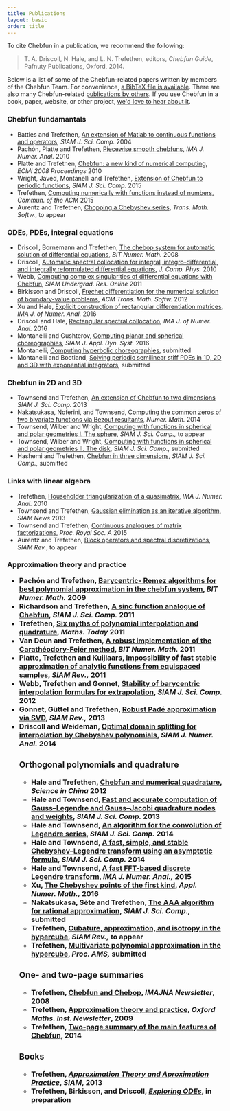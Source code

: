 ```yaml
---
title: Publications
layout: basic
order: title
---
```


To cite Chebfun in a publication, we recommend the following:

<blockquote>
T. A. Driscoll, N. Hale, and L. N. Trefethen, editors,
<em>Chebfun Guide</em>, Pafnuty Publications, Oxford, 2014.
</blockquote>

Below is a list of some of the
Chebfun-related papers written by members of the Chebfun
Team. For convenience, [a BibTeX file is available](../chebfun.bib). There are
also many Chebfun-related [publications by
others](http://scholar.google.com/scholar?as_ylo=2012&q=chebfun). If you use
Chebfun in a book, paper, website, or other project, [we'd love to hear about
it](../support).

<div class='row'>
<div class='col-sm-6'>
  <h3>Chebfun fundamantals</h3>
  <ul>

<li>Battles and Trefethen, <a href="chebfun_paper.pdf" target="_blank">An
  extension of Matlab to continuous functions and operators</a>, <em>SIAM J. Sci.
  Comp.</em> 2004</li>

<li>Pach&#243;n, Platte and Trefethen, <a href="pachon_et_al_submitted.pdf"
  target="_blank">Piecewise smooth chebfuns</a>, <em>IMA J. Numer. Anal.</em> 2010</li>

<li>Platte and Trefethen, <a href="platte_trefethen.pdf"
  target="_blank">Chebfun: a new kind of numerical computing</a>, <em>ECMI 2008
  Proceedings</em> 2010</li>

<li>Wright, Javed, Montanelli and Trefethen, <a href="--"
  target="_blank">Extension of Chebfun to periodic functions</a>, <em>SIAM J.
  Sci. Comp.</em> 2015</li>

<li>Trefethen, <a href="trefethen_functions.pdf" target="_blank">Computing
  numerically with functions instead of numbers</a>, <em>Commun. of the ACM</em>
  2015</li>

<li>Aurentz and Trefethen, <a href="--"
  target="_blank">Chopping a Chebyshev series</a>, <em>Trans. Math. Softw.</em>,
  to appear</li>

  </ul>
</div>

<div class='col-sm-6'>
  <h3>ODEs, PDEs, integral equations</h3>
  <ul>

<li>Driscoll, Bornemann and Trefethen, <a href="driscoll_born_tref.pdf"
  target="_blank">The chebop system for automatic solution of differential
  equations</a>, <em>BIT Numer. Math.</em> 2008</li>

<li>Driscoll, <a href="driscoll2010.pdf" target="_blank">Automatic spectral
collocation for integral, integro-differential, and integrally reformulated
differential equations</a>, <em>J. Comp. Phys.</em> 2010</li>

<li>Webb, <a href="--"
  target="_blank">Computing complex singularities of differential equations 
  with Chebfun</a>, <em>SIAM Undergrad. Res. Online</em> 2011</li>

<li>Birkisson and Driscoll, <a href='2012-BirkissonDriscoll-26.pdf'>Frechet
  diﬀerentiation for the numerical solution of boundary-value problems</a>,
  <em>ACM Trans. Math. Softw.</em> 2012</li>

<li>Xu and Hale, <a href="--"
  target="_blank">Explicit construction of rectangular differentiation matrices</a>,
  <em>IMA J. of Numer. Anal.</em> 2016</li>

<li>Driscoll and Hale, <a href="http://dx.doi.org/10.1093/imanum/dru062"
  target="_blank">Rectangular spectral collocation</a>, <em>IMA J. of Numer. Anal.</em> 2016</li>

<li>Montanelli and Gushterov, <a href="--"
  target="_blank">Computing planar and spherical choreographies</a>,
  <em>SIAM J. Appl. Dyn. Syst.</em> 2016</li>

<li>Montanelli, <a href="--"
  target="_blank">Computing hyperbolic choreographies</a>, submitted </li>

<li>Montanelli and Bootland, <a href="--"
  target="_blank">Solving periodic semilinear stiff PDEs in 1D, 2D and
  3D with exponential integrators</a>, submitted </li>

  </ul>


<div class='col-sm-6'>
  <h3>Chebfun in 2D and 3D</h3>
  <ul>

<li>Townsend and Trefethen, <a href="Chebfun2paper.pdf" target="_blank">An
  extension of Chebfun to two dimensions</a> <em>SIAM J. Sci. Comp.</em> 2013</li>

<li>Nakatsukasa, Noferini, and Townsend, <a href="biroots.pdf"
  target="_blank">Computing the common zeros of two bivariate functions via
  Bezout resultants</a>, <em>Numer. Math.</em> 2014</li>

<li>Townsend, Wilber and Wright, <a href="--" target="_blank">Computing with
functions in spherical and polar geometries I.  The sphere</a>, <em>SIAM J. Sci. Comp.,</em>
to appear</li>

<li>Townsend, Wilber and Wright, <a href="--" target="_blank">Computing with
functions in spherical and polar geometries II.  The disk</a>, <em>SIAM J. Sci. Comp.,</em>
submitted</li>

<li>Hashemi and Trefethen, <a href="--" target="_blank">Chebfun
  in three dimensions</a>, <em>SIAM J. Sci. Comp.,</em> submitted</li>

  </ul>

<div class='col-sm-6'>
  <h3>Links with linear algebra</h3>
  <ul>

<li>Trefethen, <a href="trefethen_householder.pdf" target="_blank">Householder
  triangularization of a quasimatrix</a>, <em>IMA J. Numer. Anal.</em> 2010</li>

<li>Townsend and Trefethen, <a href="--"
  target="_blank">Gaussian elimination as an iterative algorithm</a>,
  <em>SIAM News</em> 2013</li>

<li>Townsend and Trefethen, <a href="townsend_trefethen2014.pdf"
  target="_blank">Continuous analogues of matrix factorizations</a>,
  <em>Proc. Royal Soc. A</em> 2015</li>

<li>Aurentz and Trefethen, <a href="--"
  target="_blank">Block operators and spectral discretizations</a>,
  <em>SIAM Rev.</em>, to appear</li>

  </ul>

<div class='col-sm-6'>
  <h3>Approximation theory and practice
  <ul>

<li>Pach&#243;n and Trefethen, <a href="remez.pdf" target="_blank">Barycentric-
  Remez algorithms for best polynomial approximation in the chebfun system</a>,
  <em>BIT Numer. Math.</em> 2009</li>

<li>Richardson and Trefethen, <a href="--" target="_blank">A sinc function analogue
of Chebfun</a>, <em>SIAM J. Sci. Comp.</em> 2011</li>

<li>Trefethen, <a href="--" target="_blank">Six myths of polynomial
interpolation and quadrature</a>, <em>Maths. Today</em> 2011</li>

<li>Van Deun and Trefethen, <a
  href="http://eprints.maths.ox.ac.uk/926/1/NA-10-03.pdf" target="_blank">A
  robust implementation of the Carath&#233;odory-Fej&#233;r method</a>, <em>BIT
  Numer. Math.</em> 2011</li>

<li>Platte, Trefethen and Kuijlaars, <a href="hale_trefethen_Feb142012.pdf"
  target="_blank">Impossibility of fast stable approximation
  of analytic functions from equispaced samples</a>, <em>SIAM Rev.,</em>
  2011</li>

<li>Webb, Trefethen and Gonnet, <a href="hale_trefethen_Feb142012.pdf"
  target="_blank">Stability of barycentric interpolation formulas for extrapolation</a>,
  <em>SIAM J. Sci. Comp.</em> 2012</li>

<li>Gonnet, G&uuml;ttel and Trefethen, <a href="--" target="_blank">Robust
  Pad&eacute; approximation via SVD</a>, <em>SIAM Rev.,</em> 2013</li>

<li>Driscoll and Weideman, <a href="-=-"
  target="_blank">Optimal domain splitting for interpolation by Chebyshev
  polynomials</a>, <em>SIAM J. Numer. Anal.</em> 2014</li>

<div class='col-sm-6'>
  <h3>Orthogonal polynomials and quadrature</h3>
  <ul>

<li>Hale and Trefethen, <a href="hale_trefethen_Feb142012.pdf"
  target="_blank">Chebfun and numerical quadrature</a>, <em>Science in China</em>
  2012</li>


<li>Hale and Townsend, <a href="HaleTownsend2013a.pdf" target="_blank">Fast and
  accurate computation of Gauss–Legendre and Gauss–Jacobi quadrature nodes and
  weights</a>, <em>SIAM J. Sci. Comp.</em> 2013</li>

<li>Hale and Townsend, <a href="HaleTownsend2014_PREPRINT.pdf"
  target="_blank">An algorithm for the convolution of Legendre series</a>, <em>SIAM J. Sci.
  Comp.</em> 2014</li>

<li>Hale and Townsend, <a href="HaleTownsend2013b_PREPRINT.pdf"
  target="_blank">A fast, simple, and stable Chebyshev–Legendre transform
  using an asymptotic formula</a>, <em>SIAM J. Sci. Comp.</em> 2014</li>

<li>Hale and Townsend, <a href="--" target="_blank">A fast FFT-based
  discrete Legendre transform</a>, <em>IMA J. Numer. Anal.,</em> 2015</li>

<li>Xu, <a href="--" target="_blank">The Chebyshev points of the first
  kind</a>, <em>Appl. Numer. Math.,</em> 2016</li>

<li>Nakatsukasa, S&egrave;te and Trefethen, <a href="--" target="_blank">The AAA
algorithm for rational approximation</a>, <em>SIAM J. Sci. Comp.,</em> submitted</li>

<li>Trefethen, <a href="--" target="_blank">Cubature, approximation, and isotropy
in the hypercube</a>, <em>SIAM Rev.,</em> to appear</li>

<li>Trefethen, <a href="--" target="_blank">Multivariate polynomial approximation
in the hypercube</a>, <em>Proc. AMS,</em> submitted</li>

  </ul>

<div class='col-sm-6'>
  <h3>One- and two-page summaries</h3>
  <ul>

<li>Trefethen, <a href="trefethen_imana.pdf" target="_blank">Chebfun and
  Chebop</a>, <em>IMAJNA Newsletter</em>, 2008</li>

<li>Trefethen, <a href="trefethen_newsletter.pdf" target="_blank">Approximation
  theory and practice</a>, <em>Oxford Maths. Inst. Newsletter</em>, 2009</li>

<li>Trefethen, <a href="chebfun2pages.pdf" target="_blank">Two-page
summary of the main features of Chebfun</a>, 2014</li>

  </ul>
  <h3>Books</h3>
  <ul>

<li>Trefethen, <em><a href="../ATAP/" target="_blank">Approximation Theory and
  Aproximation Practice</a></em>, <em>SIAM</em>, 2013</li>

<li>Trefethen, Birkisson, and Driscoll, <a href="--"><em>Exploring
ODEs</em></a>, in preparation</li>

  </ul>
</div>
</div>
